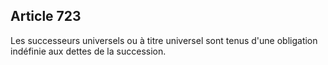 Article 723
----
Les successeurs universels ou à titre universel sont tenus d'une obligation
indéfinie aux dettes de la succession.
